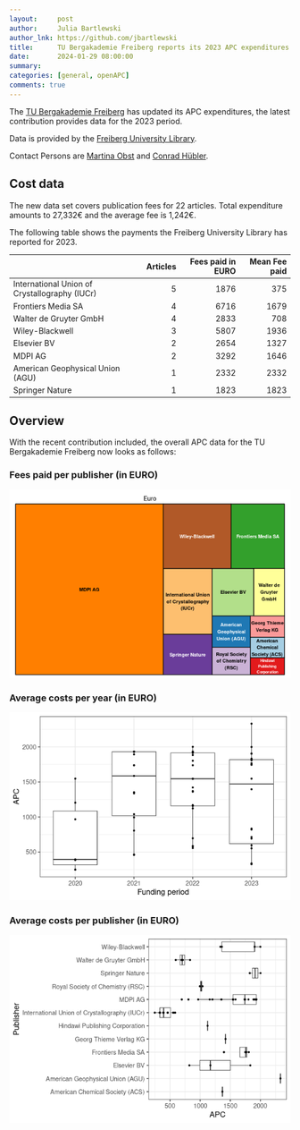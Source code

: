 ```yaml
---
layout:     post
author:     Julia Bartlewski
author_lnk: https://github.com/jbartlewski
title:      TU Bergakademie Freiberg reports its 2023 APC expenditures
date:       2024-01-29 08:00:00
summary:    
categories: [general, openAPC]
comments: true
---
```





The [TU Bergakademie Freiberg](https://tu-freiberg.de/en) has updated its APC expenditures, the latest contribution provides data for the 2023 period.

Data is provided by the [Freiberg University Library](https://tu-freiberg.de/en/ub).

Contact Persons are [Martina Obst](mailto:Martina.Obst@ub.tu-freiberg.de) and [Conrad Hübler](mailto:Conrad.Huebler@ub.tu-freiberg.de).

## Cost data



The new data set covers publication fees for 22 articles. Total expenditure amounts to 27,332€ and the average fee is 1,242€.

The following table shows the payments the Freiberg University Library has reported for 2023.



|                                              | Articles| Fees paid in EURO| Mean Fee paid|
|:---------------------------------------------|--------:|-----------------:|-------------:|
|International Union of Crystallography (IUCr) |        5|              1876|           375|
|Frontiers Media SA                            |        4|              6716|          1679|
|Walter de Gruyter GmbH                        |        4|              2833|           708|
|Wiley-Blackwell                               |        3|              5807|          1936|
|Elsevier BV                                   |        2|              2654|          1327|
|MDPI AG                                       |        2|              3292|          1646|
|American Geophysical Union (AGU)              |        1|              2332|          2332|
|Springer Nature                               |        1|              1823|          1823|



## Overview

With the recent contribution included, the overall APC data for the TU Bergakademie Freiberg now looks as follows:

### Fees paid per publisher (in EURO)

![plot of chunk tree_freiberg_2024_01_29_full](/figure/tree_freiberg_2024_01_29_full-1.png)

###  Average costs per year (in EURO)

![plot of chunk box_freiberg_2024_01_29_year_full](/figure/box_freiberg_2024_01_29_year_full-1.png)

###  Average costs per publisher (in EURO)

![plot of chunk box_freiberg_2024_01_29_publisher_full](/figure/box_freiberg_2024_01_29_publisher_full-1.png)
